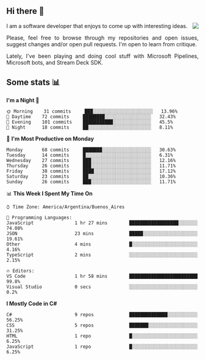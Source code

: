 ## Hi there :slightly_smiling_face:

<img src="https://github-readme-stats.vercel.app/api?username=victorgrycuk&show_icons=true&count_private=true&title_color=F7941E&icon_color=F7941E" align="right">

<p align="justify">
I am a software developer that enjoys to come up with interesting ideas.
<p/>

<p align= "justify">
Please, feel free to browse through my repositories and open issues, suggest changes and/or open pull requests. I'm open to learn from critique.
<p/>

<p align= "justify">
Lately, I've been playing and doing cool stuff with Microsoft Pipelines, Microsoft bots, and Stream Deck SDK.
<p/>

## Some stats :bar_chart:
<!--START_SECTION:waka-->
**I'm a Night 🦉** 

```text
🌞 Morning    31 commits     ███░░░░░░░░░░░░░░░░░░░░░░   13.96% 
🌆 Daytime    72 commits     ████████░░░░░░░░░░░░░░░░░   32.43% 
🌃 Evening    101 commits    ███████████░░░░░░░░░░░░░░   45.5% 
🌙 Night      18 commits     ██░░░░░░░░░░░░░░░░░░░░░░░   8.11%

```
📅 **I'm Most Productive on Monday** 

```text
Monday       68 commits     ███████░░░░░░░░░░░░░░░░░░   30.63% 
Tuesday      14 commits     █░░░░░░░░░░░░░░░░░░░░░░░░   6.31% 
Wednesday    27 commits     ███░░░░░░░░░░░░░░░░░░░░░░   12.16% 
Thursday     26 commits     ███░░░░░░░░░░░░░░░░░░░░░░   11.71% 
Friday       38 commits     ████░░░░░░░░░░░░░░░░░░░░░   17.12% 
Saturday     23 commits     ██░░░░░░░░░░░░░░░░░░░░░░░   10.36% 
Sunday       26 commits     ███░░░░░░░░░░░░░░░░░░░░░░   11.71%

```


📊 **This Week I Spent My Time On** 

```text
⌚︎ Time Zone: America/Argentina/Buenos_Aires

💬 Programming Languages: 
JavaScript               1 hr 27 mins        ██████████████████░░░░░░░   74.08% 
JSON                     23 mins             █████░░░░░░░░░░░░░░░░░░░░   19.61% 
Other                    4 mins              █░░░░░░░░░░░░░░░░░░░░░░░░   4.16% 
TypeScript               2 mins              ░░░░░░░░░░░░░░░░░░░░░░░░░   2.15%

🔥 Editors: 
VS Code                  1 hr 58 mins        █████████████████████████   99.8% 
Visual Studio            0 secs              ░░░░░░░░░░░░░░░░░░░░░░░░░   0.2%

```

**I Mostly Code in C#** 

```text
C#                       9 repos             ██████████████░░░░░░░░░░░   56.25% 
CSS                      5 repos             ███████░░░░░░░░░░░░░░░░░░   31.25% 
HTML                     1 repo              █░░░░░░░░░░░░░░░░░░░░░░░░   6.25% 
JavaScript               1 repo              █░░░░░░░░░░░░░░░░░░░░░░░░   6.25%

```



<!--END_SECTION:waka-->
